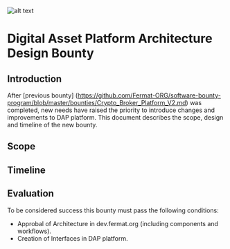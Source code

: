 ![alt text](https://github.com/bitDubai/media-kit/blob/master/MediaKit/Fermat%20Branding/Fermat%20Logotype/Fermat_Logo_3D.png "Fermat Logo")

# Digital Asset Platform Architecture Design Bounty

## Introduction

After [previous bounty] (https://github.com/Fermat-ORG/software-bounty-program/blob/master/bounties/Crypto_Broker_Platform_V2.md) was completed, new needs have raised the priority to introduce changes and improvements to DAP platform. This document describes the scope, design and timeline of the new bounty.

## Scope
     

## Timeline


## Evaluation

To be considered success this bounty must pass the following conditions:

* Approbal of Architecture in dev.fermat.org (including components and workflows).
* Creation of Interfaces in DAP platform.

